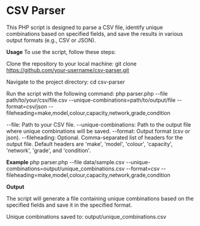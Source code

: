 # CSV Parser
This PHP script is designed to parse a CSV file, identify unique combinations based on specified fields, and save the results in various output formats (e.g., CSV or JSON).

**Usage**
To use the script, follow these steps:

Clone the repository to your local machine:
  git clone https://github.com/your-username/csv-parser.git

Navigate to the project directory:
  cd csv-parser
  
Run the script with the following command:
  php parser.php --file path/to/your/csv/file.csv --unique-combinations=path/to/output/file --format=csv/json --fileheading=make,model,colour,capacity,network,grade,condition

--file: Path to your CSV file.
--unique-combinations: Path to the output file where unique combinations will be saved.
--format: Output format (csv or json).
--fileheading: Optional. Comma-separated list of headers for the output file. Default headers are 'make', 'model', 'colour', 'capacity', 'network', 'grade', and 'condition'.

**Example**
php parser.php --file data/sample.csv --unique-combinations=output/unique_combinations.csv --format=csv --fileheading=make,model,colour,capacity,network,grade,condition

**Output**

The script will generate a file containing unique combinations based on the specified fields and save it in the specified format.

Unique combinations saved to: output/unique_combinations.csv
